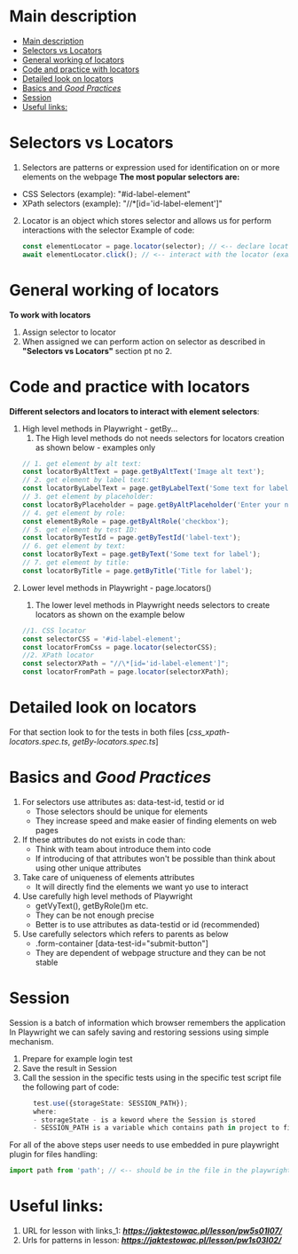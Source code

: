 # Main description

- [Main description](#main-description)
- [Selectors vs Locators](#selectors-vs-locators)
- [General working of locators](#general-working-of-locators)
- [Code and practice with locators](#code-and-practice-with-locators)
- [Detailed look on locators](#detailed-look-on-locators)
- [Basics and _Good Practices_](#basics-and-good-practices)
- [Session](#session)
- [Useful links:](#useful-links)

# Selectors vs Locators

1. Selectors are patterns or expression used for identification on or more elements on the webpage
   **The most popular selectors are:**

- CSS Selectors (example): "#id-label-element"
- XPath selectors (example): "//\*[id='id-label-element']"

2. Locator is an object which stores selector and allows us for perform interactions with the selector
   Example of code:
   ```typescript
   const elementLocator = page.locator(selector); // <-- declare locator by assigning selector to it
   await elementLocator.click(); // <-- interact with the locator (example - clicking in the selected element)
   ```

# General working of locators

**To work with locators**

1. Assign selector to locator
2. When assigned we can perform action on selector as described in **"Selectors vs Locators"** section pt no 2.

# Code and practice with locators

**Different selectors and locators to interact with element selectors**:

1. High level methods in Playwright - getBy...
   1. The High level methods do not needs selectors for locators creation as shown below - examples only
   ```typescript
   // 1. get element by alt text:
   const locatorByAltText = page.getByAltText('Image alt text');
   // 2. get element by label text:
   const locatorByLabelText = page.getByLabelText('Some text for label');
   // 3. get element by placeholder:
   const locatorByPlaceholder = page.getByAltPlaceholder('Enter your name');
   // 4. get element by role:
   const elementByRole = page.getByAltRole('checkbox');
   // 5. get element by test ID:
   const locatorByTestId = page.getByTestId('label-text');
   // 6. get element by text:
   const locatorByText = page.getByText('Some text for label');
   // 7. get element by title:
   const locatorByTitle = page.getByTitle('Title for label');
   ```
2. Lower level methods in Playwright - page.locators(<selector>)
   1. The lower level methods in Playwright needs selectors to create locators as shown on the example below
   ```typescript
   //1. CSS locator
   const selectorCSS = '#id-label-element';
   const locatorFromCss = page.locator(selectorCSS);
   //2. XPath locator
   const selectorXPath = "//\*[id='id-label-element']";
   const locatorFromPath = page.locator(selectorXPath);
   ```

# Detailed look on locators

For that section look to for the tests in both files [*css_xpath-locators.spec.ts*, *getBy-locators.spec.ts*]

# Basics and _Good Practices_

1. For selectors use attributes as: data-test-id, testid or id
   - Those selectors should be unique for elements
   - They increase speed and make easier of finding elements on web pages
2. If these attributes do not exists in code than:
   - Think with team about introduce them into code
   - If introducing of that attributes won't be possible than think about using other unique attributes
3. Take care of uniqueness of elements attributes
   - It will directly find the elements we want yo use to interact
4. Use carefully high level methods of Playwright
   - getVyText(), getByRole()m etc.
   - They can be not enough precise
   - Better is to use attributes as data-testid or id (recommended)
5. Use carefully selectors which refers to parents as below
   - .form-container [data-test-id="submit-button"]
   - They are dependent of webpage structure and they can be not stable


# Session
Session is a batch of information which browser remembers the application
In Playwright we can safely saving and restoring sessions using simple mechanism.
1. Prepare for example login test
2. Save the result in Session
3. Call the session in the specific tests using in the specific test script file the following part of code:
```typescript
      test.use({storageState: SESSION_PATH});
      where:
      - storageState - is a keword where the Session is stored
      - SESSION_PATH is a variable which contains path in project to file where the Session data is stored
```
For all of the above steps user needs to use embedded in pure playwright plugin for files handling:
```typescript
import path from 'path'; // <-- should be in the file in the playwright config file to call the session in proper place por projects
```


# Useful links:

1. URL for lesson with links_1: ***https://jaktestowac.pl/lesson/pw5s01l07/***
2. Urls for patterns in lesson: ***https://jaktestowac.pl/lesson/pw1s03l02/***
